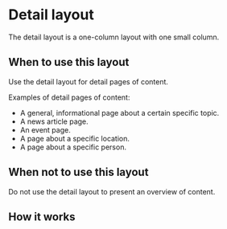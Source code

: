 # Detail layout

The detail layout is a one-column layout with one small column.

## When to use this layout

Use the detail layout for detail pages of content.

Examples of detail pages of content:

* A general, informational page about a certain specific topic.
* A news article page.
* An event page.
* A page about a specific location.
* A page about a specific person.

## When not to use this layout

Do not use the detail layout to present an overview of content.

## How it works

<!-- @TODO describe what is specific about how a detail layout works -->